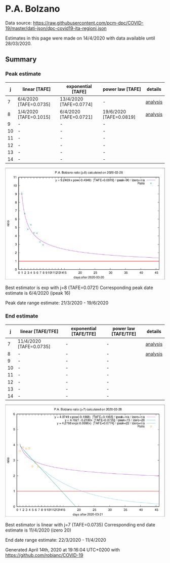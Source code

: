 # P.A. Bolzano


Data source: https://raw.githubusercontent.com/pcm-dpc/COVID-19/master/dati-json/dpc-covid19-ita-regioni.json

Estimates in this page were made on 14/4/2020 with data available until 28/03/2020.


## Summary 

### Peak estimate 
|j|linear [TAFE]|exponential [TAFE]|power law [TAFE]|details|
|---|----|-----------|---------|-------|
|7|6/4/2020 [TAFE=0.0735]|13/4/2020 [TAFE=0.0774]|-|[analysis](COVID-19_p.a._bolzano_j7_2020-03-28.md)|
|8|1/4/2020 [TAFE=0.1015]|6/4/2020 [TAFE=0.0721]|19/6/2020 [TAFE=0.0819]|[analysis](COVID-19_p.a._bolzano_j8_2020-03-28.md)|
|9|-|-|-||
|10|-|-|-||
|11|-|-|-||
|12|-|-|-||
|13|-|-|-||
|14|-|-|-||

![best peak estimate](COVID-19_p.a._bolzano_j8_2020-03-28.png)

Best estimator is exp with j=8 (TAFE=0.0721)
Corresponding peak date estimate is 6/4/2020 (ipeak 16)


Peak date range estimate: 21/3/2020 - 19/6/2020

### End estimate 
|j|linear [TAFE/TFE]|exponential [TAFE/TFE]|power law [TAFE/TFE]|details|
|---|----|-----------|---------|-------|
|7|11/4/2020 [TAFE=0.0735]|-|-|[analysis](COVID-19_p.a._bolzano_j7_2020-03-28.md)|
|8|-|-|-|[analysis](COVID-19_p.a._bolzano_j8_2020-03-28.md)|
|9|-|-|-||
|10|-|-|-||
|11|-|-|-||
|12|-|-|-||
|13|-|-|-||
|14|-|-|-||

![best zero estimate](COVID-19_p.a._bolzano_j7_2020-03-28.png)

Best estimator is linear with j=7 (TAFE=0.0735)
Corresponding end date estimate is 11/4/2020 (izero 20)


End date range estimate: 22/3/2020 - 11/4/2020

Generated April 14th, 2020 at 19:16:04 UTC+0200 with https://github.com/robianc/COVID-19
